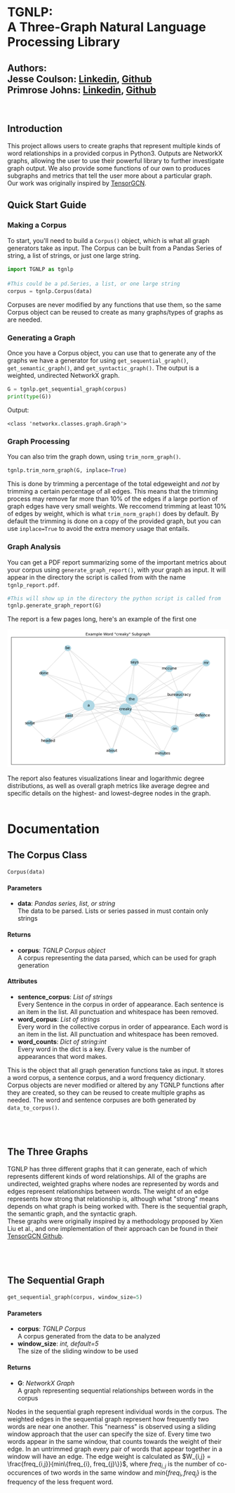 <h1>TGNLP:<br>A Three-Graph Natural Language Processing Library</h1>

<h2>Authors:<br>
Jesse Coulson: <a href="https://www.linkedin.com/in/jessecoulson/">Linkedin</a>, <a href="https://github.com/jccoulson">Github</a><br>
Primrose Johns: <a href="https://www.linkedin.com/in/primrose-johns-4b957b15a/">Linkedin</a>, <a href="https://github.com/Primrose-Johns">Github</a></h2><br>

<!-- START OF INTRODUCTION -->
<h2>Introduction</h2>
This project allows users to create graphs that represent multiple kinds of word relationships in a provided corpus in Python3. Outputs are NetworkX graphs, allowing the user to use their powerful library to further investigate graph output. We also provide some functions of our own to produces subgraphs and metrics that tell the user more about a particular graph.<br>
Our work was originally inspired by <a href="https://github.com/THUMLP/TensorGCN">TensorGCN</a>.

<!-- START OF QUICK-START GUIDE -->
<h2>Quick Start Guide</h2>
<h3>Making a Corpus</h3>

To start, you'll need to build a `Corpus()` object, which is what all graph generators take as input. The Corpus can be built from a Pandas Series of string, a list of strings, or just one large string.

```python
import TGNLP as tgnlp

#This could be a pd.Series, a list, or one large string
corpus = tgnlp.Corpus(data)
```
Corpuses are never modified by any functions that use them, so the same Corpus object can be reused to create as many graphs/types of graphs as are needed.

<h3>Generating a Graph</h3>

Once you have a Corpus object, you can use that to generate any of the graphs we have a generator for using `get_sequential_graph()`, `get_semantic_graph()`, and `get_syntactic_graph()`. The output is a weighted, undirected NetworkX graph.

```python
G = tgnlp.get_sequential_graph(corpus)
print(type(G))
```
Output:
```text
<class 'networkx.classes.graph.Graph'>
```
<h3>Graph Processing</h3>

You can also trim the graph down, using `trim_norm_graph()`.<br>
```python
tgnlp.trim_norm_graph(G, inplace=True)
```
This is done by trimming a percentage of the total edgeweight and <i>not</i> by trimming a certain percentage of all edges. This means that the trimming process may remove far more than 10% of the edges if a large portion of graph edges have very small weights. We reccomend trimming at least 10% of edges by weight, which is what `trim_norm_graph()` does by default. By default the trimming is done on a copy of the provided graph, but you can use `inplace=True` to avoid the extra memory usage that entails.

<h3>Graph Analysis</h3>

You can get a PDF report summarizing some of the important metrics about your corpus using `generate_graph_report()`, with your graph as input. It will appear in the directory the script is called from with the name `tgnlp_report.pdf`.
```python
#This will show up in the directory the python script is called from 
tgnlp.generate_graph_report(G)
```
The report is a few pages long, here's an example of the first one<br>
<p align="center">
<img src="Example_Report.png" style="width: 55vw">
</p>
The report also features visualizations linear and logarithmic degree distributions, as well as overall graph metrics like average degree and specific details on the highest- and lowest-degree nodes in the graph.<br><br>

<!-- START OF DOCUMENTATION -->

<h1>Documentation</h1>

<!-- CORPUS CLASS -->
<h2>The Corpus Class</h2>

```python
Corpus(data)
```

<h4>Parameters</h4>

- **data**: *Pandas series, list, or string*<br>
The data to be parsed. Lists or series passed in must contain only strings

<h4>Returns</h4>

- **corpus**: *TGNLP Corpus object*<br>
A corpus representing the data parsed, which can be used for graph generation<br>

<h4>Attributes</h4>

- **sentence_corpus**: *List of strings*<br>
Every Sentence in the corpus in order of appearance. Each sentence is an item in the list. All punctuation and whitespace has been removed.
- **word_corpus**: *List of strings*<br>
Every word in the collective corpus in order of appearance. Each word is an item in the list. All punctuation and whitespace has been removed.
- **word_counts**: *Dict of string:int*<br>
Every word in the dict is a key. Every value is the number of appearances that word makes.

This is the object that all graph generation functions take as input. It stores a word corpus, a sentence corpus, and a word frequency dictionary. Corpus objects are never modified or altered by any TGNLP functions after they are created, so they can be reused to create multiple graphs as needed. The word and sentence corpuses are both generated by `data_to_corpus()`.<br><br><br><br>

<h2>The Three Graphs</h2>
TGNLP has three different graphs that it can generate, each of which represents different kinds of word relationships. All of the graphs are undirected, weighted graphs where nodes are represented by words and edges represent relationships between words. The weight of an edge represents how strong that relationship is, although what "strong" means depends on what graph is being worked with. There is the sequential graph, the semantic graph, and the syntactic graph.<br>These graphs were originally inspired by a methodology proposed by Xien Liu et al., and one implementation of their approach can be found in their <a href="https://github.com/THUMLP/TensorGCN">TensorGCN Github</a>.<br><br><br><br>

<!-- SEQUENTIAL GRAPH -->

<h2>The Sequential Graph</h2>

```python
get_sequential_graph(corpus, window_size=5)
```
<h4>Parameters</h4>

- **corpus**: *TGNLP Corpus*<br>
A corpus generated from the data to be analyzed
- **window_size**: *int, default=5*<br>
The size of the sliding window to be used
<h4>Returns</h4>

- **G**: *NetworkX Graph*<br>
A graph representing sequential relationships between words in the corpus

Nodes in the sequential graph represent individual words in the corpus. The weighted edges in the sequential graph represent how frequently two words are near one another. This "nearness" is observed using a sliding window approach that the user can specify the size of. Every time two words appear in the same window, that counts towards the weight of their edge. In an untrimmed graph every pair of words that appear together in a window will have an edge. The edge weight is calculated as $W_{i,j} = \frac{freq_{i,j}}{min\{freq_{i}, freq_{j}\}}$, where $freq_{i,j}$ is the number of co-occurences of two words in the same window and $min\{freq_{i}, freq_{j}\}$ is the frequency of the less frequent word.